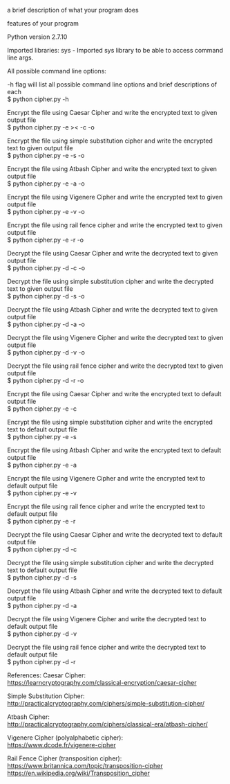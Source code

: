 a brief description of what your program does


features of your program


Python version 2.7.10


Imported libraries: 
sys - Imported sys library to be able to access command line args.


All possible command line options:

-h flag will list all possible command line options and brief descriptions of each <br>
$ python cipher.py -h

Encrypt the file using Caesar Cipher and write the encrypted text to given output file <br>
$ python cipher.py -e ><filename>< -c -o <encrypted filename>

Encrypt the file using simple substitution cipher and write the encrypted text to given output file <br>
$ python cipher.py -e <filename> -s -o <encrypted filename>

Encrypt the file using Atbash Cipher and write the encrypted text to given output file <br>
$ python cipher.py -e <filename> -a -o <encrypted filename>

Encrypt the file using Vigenere Cipher and write the encrypted text to given output file <br>
$ python cipher.py -e <filename> -v -o <encrypted filename>

Encrypt the file using rail fence cipher and write the encrypted text to given output file <br>
$ python cipher.py -e <filename> -r -o <encrypted filename>

Decrypt the file using Caesar Cipher and write the decrypted text to given output file <br>
$ python cipher.py -d <filename> -c -o <decrypted filename>

Decrypt the file using simple substitution cipher and write the decrypted text to given output file <br>
$ python cipher.py -d <filename> -s -o <decrypted filename>

Decrypt the file using Atbash Cipher and write the decrypted text to given output file <br>
$ python cipher.py -d <filename> -a -o <decrypted filename>

Decrypt the file using Vigenere Cipher and write the decrypted text to given output file <br>
$ python cipher.py -d <filename> -v -o <decrypted filename>

Decrypt the file using rail fence cipher and write the decrypted text to given output file <br>
$ python cipher.py -d <filename> -r -o <decrypted filename>

Encrypt the file using Caesar Cipher and write the encrypted text to default output file <br>
$ python cipher.py -e <filename> -c 

Encrypt the file using simple substitution cipher and write the encrypted text to default output file <br>
$ python cipher.py -e <filename> -s 

Encrypt the file using Atbash Cipher and write the encrypted text to default output file <br>
$ python cipher.py -e <filename> -a 

Encrypt the file using Vigenere Cipher and write the encrypted text to default output file <br>
$ python cipher.py -e <filename> -v 

Encrypt the file using rail fence cipher and write the encrypted text to default output file <br>
$ python cipher.py -e <filename> -r 

Decrypt the file using Caesar Cipher and write the decrypted text to default output file <br>
$ python cipher.py -d <filename> -c 

Decrypt the file using simple substitution cipher and write the decrypted text to default output file <br>
$ python cipher.py -d <filename> -s 

Decrypt the file using Atbash Cipher and write the decrypted text to default output file <br>
$ python cipher.py -d <filename> -a

Decrypt the file using Vigenere Cipher and write the decrypted text to default output file <br>
$ python cipher.py -d <filename> -v 

Decrypt the file using rail fence cipher and write the decrypted text to default output file <br>
$ python cipher.py -d <filename> -r 


References: 
Caesar Cipher: <br>
https://learncryptography.com/classical-encryption/caesar-cipher

Simple Substitution Cipher: <br>
http://practicalcryptography.com/ciphers/simple-substitution-cipher/

Atbash Cipher:<br>
http://practicalcryptography.com/ciphers/classical-era/atbash-cipher/

Vigenere Cipher (polyalphabetic cipher):<br>
https://www.dcode.fr/vigenere-cipher

Rail Fence Cipher (transposition cipher): <br>
https://www.britannica.com/topic/transposition-cipher <br>
https://en.wikipedia.org/wiki/Transposition_cipher
